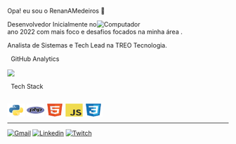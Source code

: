 
 <p align="left">
 Opa! eu sou o RenanAMedeiros 🤙
  </p>
 <p>
 </p>

<img src="https://github.com/julianazanelatto/image_data_science/blob/main/data_science.png" min-width="300px" max-width="300px" width="300px" align="right" alt="Computador">

<p align="left">
 Desenvolvedor Inicialmente no ano  2022 com mais foco e desafios focados na minha área . 
 </p>
 <p align="left">
 Analista de Sistemas e Tech Lead na TREO Tecnologia. 
 </p>
 <p>
 </p>


&nbsp; GitHub Analytics

<p align="left">
<a href="https://github.com/anuraghazra/github-readme-stats">
  <img align="center" src="https://github-readme-stats.vercel.app/api/top-langs/?username=julianazanelatto&show_icons=true&layout=compact&theme=dark" />
</a> 
</p>


&nbsp; Tech Stack

<div style="display: inline_block"><br/>
<img align="center" alt="Python" height="30" width="40" src="https://raw.githubusercontent.com/devicons/devicon/6910f0503efdd315c8f9b858234310c06e04d9c0/icons/python/python-original.svg" />
 <img align="center" alt="PHP" height="30" width="40" src="https://raw.githubusercontent.com/devicons/devicon/6910f0503efdd315c8f9b858234310c06e04d9c0/icons/php/php-original.svg" />
<img align="center" alt="HTML" height="30" width="40" src="https://raw.githubusercontent.com/devicons/devicon/6910f0503efdd315c8f9b858234310c06e04d9c0/icons/html5/html5-original.svg" />
<img align="center" alt="Java" height="30" width="40" src="https://raw.githubusercontent.com/devicons/devicon/6910f0503efdd315c8f9b858234310c06e04d9c0/icons/javascript/javascript-original.svg" />
<img align="center" alt="Css" height="30" width="40" src="https://raw.githubusercontent.com/devicons/devicon/6910f0503efdd315c8f9b858234310c06e04d9c0/icons/css3/css3-original.svg" />
</div>

__________________________________________________________________________________________________________________________________

[![Gmail](https://img.shields.io/badge/Gmail-D14836?style=for-the-badge&logo=gmail&logoColor=white)](renan.medeiros@outlook.com)
[![Linkedin](https://img.shields.io/badge/LinkedIn-0077B5?style=for-the-badge&logo=linkedin&logoColor=white)](https://www.linkedin.com/in/renan-a-medeiros/)
[![Twitch](https://img.shields.io/badge/Twitch-9146FF?style=for-the-badge&logo=twitch&logo=twitch&logoColor=white)](https://www.twitch.tv/orenanmedeiros)
</div><br/>




